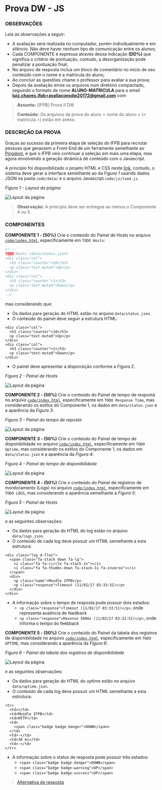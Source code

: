 # Prova DW - JS

### OBSERVAÇÕES

Leia as observações a seguir:

* A avaliação será realizada no computador, porém individualmente e em silêncio. Não deve haver nenhum tipo de comunicação entre os alunos;
* Cada COMPONENTE é expressa através dessa indicação **(DD%)** que significa o critério de pontuação, contudo, a desorganização pode penalizar a pontuação final;
* No arquivo de resposta inclua um bloco de comentário no início de seu conteúdo com o nome e a matrícula do aluno;
* Ao concluir as questões chame o professor para avaliar a sua prova;
* Depois da avaliação envie os arquivos num diretório compactado, seguindo o formato de nome **ALUNO-MATRICULA** para o email **luiz.chaves.ifpb+avaliacoesdw20172@gmail.com** com:

> **Assunto:** [IFPB] Prova II DW
>
> **Conteúdo:** Os arquivos da prova do aluno < nome do aluno > (< matrícula >) estão em anexo.

### DESCRIÇÃO DA PROVA

Graças ao sucesso da primeira etapa de seleção do IFPB para recrutar pessoas que gerassem o Front-End de um ferramente semelhante ao [Pingdom](https://www.pingdom.com), é que o IFPB veio continuar a seleção em mais uma etapa, mas agora envolvendo a geração dinâmica de conteúdo com o Javascript.

A princípio foi disponibilizado o projeto HTML e CSS neste [link](code.zip), contudo, o sistema deve gerar a interface semelhante ao da *Figura 1* usando dados JSON na pasta `code/data/` e o arquivo Javascript `code/js/load.js`.

*Figura 1 - Layout da página*

![Layout da página](assets/layout.png)

> **Observação:** A princípio deve ser entregue ao menos o Componente 4 ou 5.

### COMPONENTES

**COMPONENTE 1 - (50%)** Crie o conteúdo do Painel de Hosts no arquivo [`code/index.html`](code/index.html), especificamente em `TODO Hosts`:

```html
<!-- 
TODO Hosts (data/status.json)
<div class="col">
  <h3 class="counter">10</h3>
  <p class="text-muted">Up</p>
</div>
<div class="col">
  <h3 class="counter">1</h3>
  <p class="text-muted">Down</p>
</div>
--> 
```

mas considerando que:

* Os dados para geração do HTML estão no arquivo `data/status.json`.
* O conteúdo do painel deve seguir a estrutura HTML:

```
<div class="col">
  <h3 class="counter">10</h3>
  <p class="text-muted">Up</p>
</div>
<div class="col">
  <h3 class="counter">1</h3>
  <p class="text-muted">Down</p>
</div>
``` 

* O painel deve apresentar a disponsição conforme a *Figura 2*.

*Figura 2 - Painel de Hosts*<br>

![Layout da página](assets/hosts.png)

**COMPONENTE 2 - (50%)** Crie o conteúdo do Painel de tempo de resposta no arquivo [`code/index.html`](code/index.html), especificamente em `TODO Response Time`, mas considerando os estilos do Componente 1, os dados em `data/status.json` e a aparência da *Figura 3*:

*Figura 3 - Painel do tempo de reposta*<br>

![Layout da página](assets/response-time.png)


**COMPONENTE 3 - (50%)** Crie o conteúdo do Painel de tempo de disponibilidade no arquivo [`code/index.html`](code/index.html), especificamente em `TODO Uptime`, mas considerando os estilos do Componente 1, os dados em `data/status.json` e a aparência da *Figura 4*:

*Figura 4 - Painel do tempo de disponibilidade*<br>

![Layout da página](assets/uptime.png)


**COMPONENTE 4 - (50%)** Crie o conteúdo do Painel de registros de monitoramento (Logs) no arquivo [`code/index.html`](code/index.html), especificamente em `TODO LOGS`, mas considerando a aparência semelhante à *Figura 5*:

*Figura 5 - Painel de Hosts*<br>

![Layout da página](assets/logs.png)

e as seguintes observações:

* Os dados para geração do HTML do log estão no arquivo `data/logs.json`.
* O conteúdo de cada log deve possuir um HTML semelhante a esta estrutura:

```
<div class="log d-flex">
  <span class="fa-stack down fa-lg">
    <i class="fa fa-circle fa-stack-2x"></i>
    <i class="fa fa-thumbs-down fa-stack-1x fa-inverse"></i>
  </span>
  <div>
    <p class="name">Moodle IFPB</p>
    <p class="response">Timeout (11/02/17 03:33:51)</p>
  </div>
</div>
``` 

* A informação sobre o tempo de resposta pode possuir dois estados:
  * `<p class="response">Timeout (11/02/17 03:33:51)</p>`, onde representa ausência de feedback
  * `<p class="response">Resonse 500ms (11/02/17 03:32:51)</p>`, onde informa o tempo do feebback

**COMPONENTE 5 - (50%)** Crie o conteúdo do Painel da tabela dos registros de disponibilidade no arquivo [`code/index.html`](code/index.html), especificamente em `TODO UPTIME`, mas considerando a aparência da *Figura 6*:

*Figura 6 - Painel da tabela dos registros de disponibilidade*<br>

![Layout da página](assets/uptime-table.png)

e as seguintes observações:

* Os dados para geração do HTML do uptime estão no arquivo `data/uptime.json`.
* O conteúdo de cada log deve possuir um HTML semelhante a esta estrutura:

```
<tr>
  <td></td>
  <td>Moodle IFPB</td>
  <td>HTTP</td>
  <td>
    <span class="badge badge-danger">DOWN</span>
  </td>
  <td>-</td>
  <td>30 mi</td>
  <td>-</td>
</tr>
``` 

* A informação sobre o status de resposta pode possuir três estados:
  * `<span class="badge badge-danger">DOWN</span>`
  * `<span class="badge badge-warning">UP</span>`
  * `<span class="badge badge-success">UP</span>`

> [Alternativa de resposta](code-response/)

